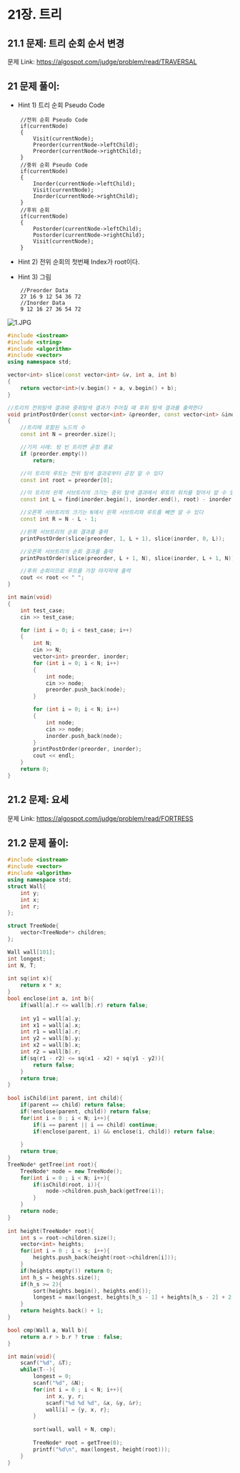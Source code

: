 # 21장. 트리

## 21.1 문제: 트리 순회 순서 변경
문제 Link:
https://algospot.com/judge/problem/read/TRAVERSAL

## 21 문제 풀이:
* Hint 1) 트리 순회 Pseudo Code
> 
        //전위 순회 Pseudo Code
		if(currentNode)
		{
			Visit(currentNode);
			Preorder(currentNode->leftChild);
			Preorder(currentNode->rightChild);
		}
		//중위 순회 Pseudo Code
		if(currentNode)
		{
			Inorder(currentNode->leftChild);
			Visit(currentNode);
			Inorder(currentNode->rightChild);
		}
		//후위 순회
		if(currentNode)
		{
			Postorder(currentNode->leftChild);
			Postorder(currentNode->rightChild);
			Visit(currentNode);
		}

* Hint 2) 전위 순회의 첫번째 Index가 root이다.

* Hint 3) 그림
>
		//Preorder Data
		27 16 9 12 54 36 72
		//Inorder Data
		9 12 16 27 36 54 72
![1.JPG](images/1.JPG)
	
```c++
#include <iostream>
#include <string>
#include <algorithm>
#include <vector>
using namespace std;

vector<int> slice(const vector<int> &v, int a, int b)
{
    return vector<int>(v.begin() + a, v.begin() + b);
}

//트리의 전위탐색 결과와 중위탐색 결과가 주어질 때 후위 탐색 결과를 출력한다
void printPostOrder(const vector<int> &preorder, const vector<int> &inorder)
{
    //트리에 포함된 노드의 수
    const int N = preorder.size();

    //기저 사례: 텅 빈 트리면 곧장 종료
    if (preorder.empty())
        return;

    //이 트리의 루트는 전위 탐색 결과로부터 곧장 알 수 있다
    const int root = preorder[0];

    //이 트리의 왼쪽 서브트리의 크기는 중위 탐색 결과에서 루트의 위치를 찾아서 알 수 있다
    const int L = find(inorder.begin(), inorder.end(), root) - inorder.begin();

    //오른쪽 서브트리의 크기는 N에서 왼쪽 서브트리와 루트를 빼면 알 수 있다
    const int R = N - L - 1;

    //왼쪽 서브트리의 순회 결과를 출력
    printPostOrder(slice(preorder, 1, L + 1), slice(inorder, 0, L));

    //오른쪽 서브트리의 순회 결과를 출력
    printPostOrder(slice(preorder, L + 1, N), slice(inorder, L + 1, N));

    //후위 순회이므로 루트를 가장 마지막에 출력
    cout << root << " ";
}

int main(void)
{
    int test_case;
    cin >> test_case;

    for (int i = 0; i < test_case; i++)
    {
        int N;
        cin >> N;
        vector<int> preorder, inorder;
        for (int i = 0; i < N; i++)
        {
            int node;
            cin >> node;
            preorder.push_back(node);
        }

        for (int i = 0; i < N; i++)
        {
            int node;
            cin >> node;
            inorder.push_back(node);
        }
        printPostOrder(preorder, inorder);
        cout << endl;
    }
    return 0;
}
```

## 21.2 문제: 요세
문제 Link:
https://algospot.com/judge/problem/read/FORTRESS

## 21.2 문제 풀이:
```c++
#include <iostream>
#include <vector>
#include <algorithm>
using namespace std;
struct Wall{
    int y;
    int x;
    int r;
};

struct TreeNode{
    vector<TreeNode*> children;
};

Wall wall[101];
int longest;
int N, T;
 
int sq(int x){
    return x * x;
}
bool enclose(int a, int b){
    if(wall[a].r <= wall[b].r) return false;
 
    int y1 = wall[a].y;
    int x1 = wall[a].x;
    int r1 = wall[a].r;
    int y2 = wall[b].y;
    int x2 = wall[b].x;
    int r2 = wall[b].r;
    if(sq(r1 - r2) <= sq(x1 - x2) + sq(y1 - y2)){
        return false;
    }
    return true;
}
 
bool isChild(int parent, int child){
    if(parent == child) return false;
    if(!enclose(parent, child)) return false;
    for(int i = 0 ; i < N; i++){
        if(i == parent || i == child) continue;
        if(enclose(parent, i) && enclose(i, child)) return false;
 
    }
    return true;
}
TreeNode* getTree(int root){
    TreeNode* node = new TreeNode();
    for(int i = 0 ; i < N; i++){
        if(isChild(root, i)){
            node->children.push_back(getTree(i));
        }
    }
    return node;
}
 
int height(TreeNode* root){
    int s = root->children.size();
    vector<int> heights;
    for(int i = 0 ; i < s; i++){
        heights.push_back(height(root->children[i]));
    }
    if(heights.empty()) return 0;
    int h_s = heights.size();
    if(h_s >= 2){
        sort(heights.begin(), heights.end());
        longest = max(longest, heights[h_s - 1] + heights[h_s - 2] + 2);
    }
    return heights.back() + 1;
}

bool cmp(Wall a, Wall b){
    return a.r > b.r ? true : false; 
}

int main(void){
    scanf("%d", &T);
    while(T--){
        longest = 0;
        scanf("%d", &N);
        for(int i = 0 ; i < N; i++){
            int x, y, r;
            scanf("%d %d %d", &x, &y, &r);
            wall[i] = {y, x, r};
        }
 
        sort(wall, wall + N, cmp);
 
        TreeNode* root = getTree(0);
        printf("%d\n", max(longest, height(root)));
    }
}
```